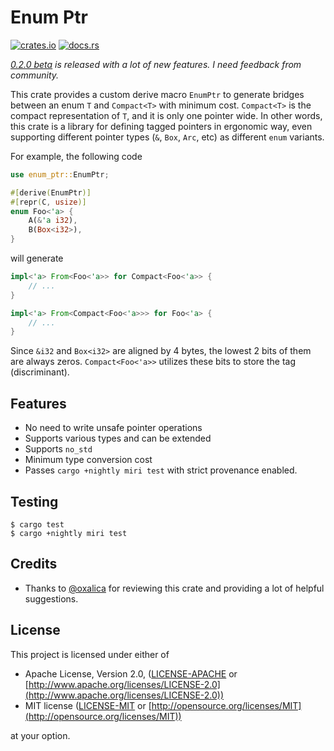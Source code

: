 # Enum Ptr

[![crates.io](https://img.shields.io/crates/v/enum-ptr)](https://crates.io/crates/enum-ptr)
[![docs.rs](https://img.shields.io/badge/docs.rs-enum--ptr-latest)](https://docs.rs/enum-ptr)

*[0.2.0 beta](https://crates.io/crates/enum-ptr/0.2.0-beta.0) is released with a lot of new features. I need feedback from community.*

This crate provides a custom derive macro `EnumPtr` to generate bridges between an enum `T` and `Compact<T>` with minimum cost. `Compact<T>` is the compact representation of `T`, and it is only one pointer wide.
In other words, this crate is a library for defining tagged pointers in ergonomic way, even supporting different pointer types (`&`, `Box`, `Arc`, etc) as different `enum` variants.

For example, the following code

```rust
use enum_ptr::EnumPtr;

#[derive(EnumPtr)]
#[repr(C, usize)]
enum Foo<'a> {
    A(&'a i32),
    B(Box<i32>),
}
```

will generate

```rust
impl<'a> From<Foo<'a>> for Compact<Foo<'a>> {
    // ...
}

impl<'a> From<Compact<Foo<'a>>> for Foo<'a> {
    // ...
}
```

Since `&i32` and `Box<i32>` are aligned by 4 bytes, the lowest 2 bits of them are always zeros. `Compact<Foo<'a>>` utilizes these bits to store the tag (discriminant).

## Features

- No need to write unsafe pointer operations
- Supports various types and can be extended
- Supports `no_std`
- Minimum type conversion cost
- Passes `cargo +nightly miri test` with strict provenance enabled.

## Testing

```console
$ cargo test
$ cargo +nightly miri test
```

## Credits

- Thanks to [@oxalica](https://github.com/oxalica) for reviewing this crate and providing a lot of helpful suggestions.

## License

This project is licensed under either of

- Apache License, Version 2.0, ([LICENSE-APACHE](/LICENSE-APACHE) or [http://www.apache.org/licenses/LICENSE-2.0](http://www.apache.org/licenses/LICENSE-2.0))
- MIT license ([LICENSE-MIT](/LICENSE-MIT) or [http://opensource.org/licenses/MIT](http://opensource.org/licenses/MIT))

at your option.
